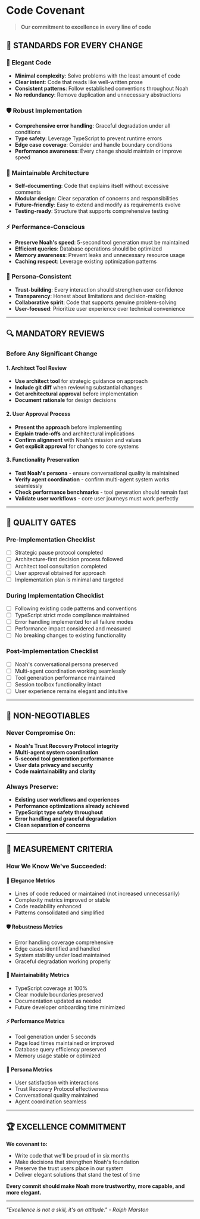 # Code Covenant

> **Our commitment to excellence in every line of code**

## 🌟 STANDARDS FOR EVERY CHANGE

### **🎨 Elegant Code**
- **Minimal complexity**: Solve problems with the least amount of code
- **Clear intent**: Code that reads like well-written prose
- **Consistent patterns**: Follow established conventions throughout Noah
- **No redundancy**: Remove duplication and unnecessary abstractions

### **🛡️ Robust Implementation**
- **Comprehensive error handling**: Graceful degradation under all conditions
- **Type safety**: Leverage TypeScript to prevent runtime errors
- **Edge case coverage**: Consider and handle boundary conditions
- **Performance awareness**: Every change should maintain or improve speed

### **🔧 Maintainable Architecture**
- **Self-documenting**: Code that explains itself without excessive comments
- **Modular design**: Clear separation of concerns and responsibilities
- **Future-friendly**: Easy to extend and modify as requirements evolve
- **Testing-ready**: Structure that supports comprehensive testing

### **⚡ Performance-Conscious**
- **Preserve Noah's speed**: 5-second tool generation must be maintained
- **Efficient queries**: Database operations should be optimized
- **Memory awareness**: Prevent leaks and unnecessary resource usage
- **Caching respect**: Leverage existing optimization patterns

### **🤝 Persona-Consistent**
- **Trust-building**: Every interaction should strengthen user confidence
- **Transparency**: Honest about limitations and decision-making
- **Collaborative spirit**: Code that supports genuine problem-solving
- **User-focused**: Prioritize user experience over technical convenience

---

## 🔍 MANDATORY REVIEWS

### **Before Any Significant Change**

#### **1. Architect Tool Review**
- **Use architect tool** for strategic guidance on approach
- **Include git diff** when reviewing substantial changes
- **Get architectural approval** before implementation
- **Document rationale** for design decisions

#### **2. User Approval Process**
- **Present the approach** before implementing
- **Explain trade-offs** and architectural implications  
- **Confirm alignment** with Noah's mission and values
- **Get explicit approval** for changes to core systems

#### **3. Functionality Preservation**
- **Test Noah's persona** - ensure conversational quality is maintained
- **Verify agent coordination** - confirm multi-agent system works seamlessly
- **Check performance benchmarks** - tool generation should remain fast
- **Validate user workflows** - core user journeys must work perfectly

---

## 🎯 QUALITY GATES

### **Pre-Implementation Checklist**
- [ ] Strategic pause protocol completed
- [ ] Architecture-first decision process followed
- [ ] Architect tool consultation completed
- [ ] User approval obtained for approach
- [ ] Implementation plan is minimal and targeted

### **During Implementation Checklist**
- [ ] Following existing code patterns and conventions
- [ ] TypeScript strict mode compliance maintained
- [ ] Error handling implemented for all failure modes
- [ ] Performance impact considered and measured
- [ ] No breaking changes to existing functionality

### **Post-Implementation Checklist**
- [ ] Noah's conversational persona preserved
- [ ] Multi-agent coordination working seamlessly
- [ ] Tool generation performance maintained
- [ ] Session toolbox functionality intact
- [ ] User experience remains elegant and intuitive

---

## 🚨 NON-NEGOTIABLES

### **Never Compromise On:**
- **Noah's Trust Recovery Protocol integrity**
- **Multi-agent system coordination**
- **5-second tool generation performance**
- **User data privacy and security**
- **Code maintainability and clarity**

### **Always Preserve:**
- **Existing user workflows and experiences**
- **Performance optimizations already achieved**
- **TypeScript type safety throughout**
- **Error handling and graceful degradation**
- **Clean separation of concerns**

---

## 📐 MEASUREMENT CRITERIA

### **How We Know We've Succeeded:**

#### **🎨 Elegance Metrics**
- Lines of code reduced or maintained (not increased unnecessarily)
- Complexity metrics improved or stable
- Code readability enhanced
- Patterns consolidated and simplified

#### **🛡️ Robustness Metrics**
- Error handling coverage comprehensive
- Edge cases identified and handled
- System stability under load maintained
- Graceful degradation working properly

#### **🔧 Maintainability Metrics**
- TypeScript coverage at 100%
- Clear module boundaries preserved
- Documentation updated as needed
- Future developer onboarding time minimized

#### **⚡ Performance Metrics**
- Tool generation under 5 seconds
- Page load times maintained or improved
- Database query efficiency preserved
- Memory usage stable or optimized

#### **🤝 Persona Metrics**
- User satisfaction with interactions
- Trust Recovery Protocol effectiveness
- Conversational quality maintained
- Agent coordination seamless

---

## 🏆 EXCELLENCE COMMITMENT

**We covenant to:**
- Write code that we'll be proud of in six months
- Make decisions that strengthen Noah's foundation
- Preserve the trust users place in our system
- Deliver elegant solutions that stand the test of time

**Every commit should make Noah more trustworthy, more capable, and more elegant.**

---

*"Excellence is not a skill, it's an attitude." - Ralph Marston*